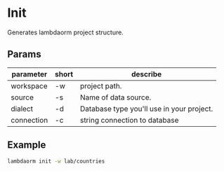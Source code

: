 # Init

Generates lambdaorm project structure.

## Params

| parameter	| short | describe 																		|
|-----------|-------|---------------------------------------------|
|workspace	| -w 		| project path.																|
|source			| -s 		| Name of data source.												|
|dialect		| -d 		| Database type you\'ll use in your project.	|
|connection	| -c 		| string connection to database								|

## Example

```sh
lambdaorm init -w lab/countries
```
